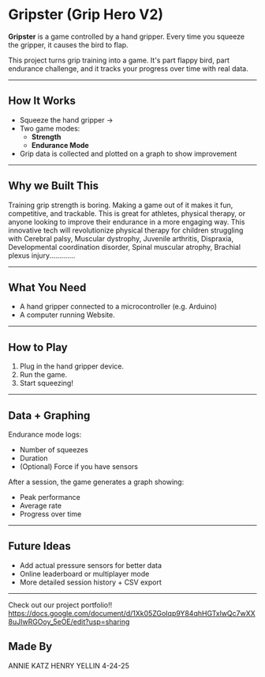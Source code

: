 # Gripster (Grip Hero V2)

**Gripster** is a game controlled by a hand gripper. Every time you squeeze the gripper, it causes the bird to flap.

This project turns grip training into a game. It's part flappy bird, part endurance challenge, and it tracks your progress over time with real data.

---

## How It Works

- Squeeze the hand gripper → 
- Two game modes:
  - **Strength** 
  - **Endurance Mode** 
- Grip data is collected and plotted on a graph to show improvement

---

## Why we Built This

Training grip strength is boring. Making a game out of it makes it fun, competitive, and trackable. This is great for athletes, physical therapy, or anyone looking to improve their endurance in a more engaging way. This innovative tech will revolutionize physical therapy for children struggling with Cerebral palsy, Muscular dystrophy, Juvenile arthritis, Dispraxia, Developmental coordination disorder, Spinal muscular atrophy, Brachial plexus injury.............

---

## What You Need

- A hand gripper connected to a microcontroller (e.g. Arduino)
- A computer running Website. 

---

## How to Play

1. Plug in the hand gripper device.
2. Run the game. 
4. Start squeezing!

---

## Data + Graphing

Endurance mode logs:
- Number of squeezes
- Duration
- (Optional) Force if you have sensors

After a session, the game generates a graph showing:
- Peak performance
- Average rate
- Progress over time 
---

## Future Ideas

- Add actual pressure sensors for better data
- Online leaderboard or multiplayer mode
- More detailed session history + CSV export

---
Check out our project portfolio!! 
https://docs.google.com/document/d/1Xk05ZGoIqp9Y84qhHGTxlwQc7wXX8uJIwRGOoy_5eOE/edit?usp=sharing

## Made By

ANNIE KATZ 
HENRY YELLIN 
4-24-25

